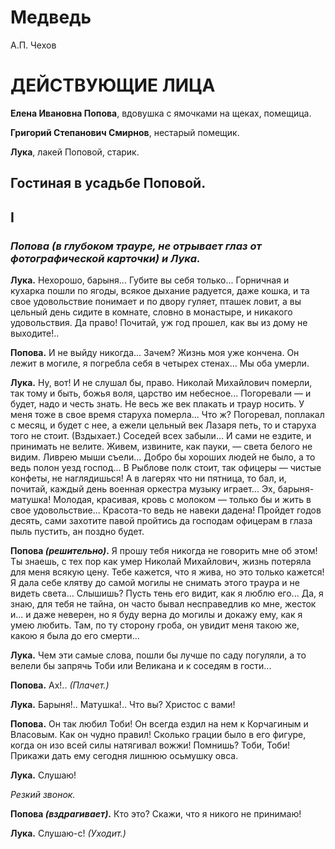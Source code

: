 # Медведь
А.П. Чехов

# ДЕЙСТВУЮЩИЕ ЛИЦА
**Елена Ивановна Попова**, вдовушка с ямочками на щеках, помещица.

**Григорий Степанович Смирнов**, нестарый помещик.

**Лука**, лакей Поповой, старик.

## Гостиная в усадьбе Поповой.
## I
### *Попова (в глубоком трауре, не отрывает глаз от фотографической карточки) и Лука.*

**Лука.** Нехорошо, барыня... Губите вы себя только... Горничная и кухарка пошли по ягоды, всякое дыхание радуется, даже кошка, и та свое удовольствие понимает и по двору гуляет, пташек ловит, а вы цельный день сидите в комнате, словно в монастыре, и никакого удовольствия. Да право! Почитай, уж год прошел, как вы из дому не выходите!..

**Попова.** И не выйду никогда... Зачем? Жизнь моя уже кончена. Он лежит в могиле, я погребла себя в четырех стенах... Мы оба умерли.

**Лука.** Ну, вот! И не слушал бы, право. Николай Михайлович померли, так тому и быть, божья воля, царство им небесное... Погоревали — и будет, надо и честь знать. Не весь же век плакать и траур носить. У меня тоже в свое время старуха померла... Что ж? Погоревал, поплакал с месяц, и будет с нее, а ежели цельный век Лазаря петь, то и старуха того не стоит. (Вздыхает.) Соседей всех забыли... И сами не ездите, и принимать не велите. Живем, извините, как пауки, — света белого не видим. Ливрею мыши съели... Добро бы хороших людей не было, а то ведь полон уезд господ... В Рыблове полк стоит, так офицеры — чистые конфеты, не наглядишься! А в лагерях что ни пятница, то бал, и, почитай, каждый день военная оркестра музыку играет... Эх, барыня-матушка! Молодая, красивая, кровь с молоком — только бы и жить в свое удовольствие... Красота-то ведь не навеки дадена! Пройдет годов десять, сами захотите павой пройтись да господам офицерам в глаза пыль пустить, ан поздно будет.

**Попова *(решительно)*.** Я прошу тебя никогда не говорить мне об этом! Ты знаешь, с тех пор как умер Николай Михайлович, жизнь потеряла для меня всякую цену. Тебе кажется, что я жива, но это только кажется! Я дала себе клятву до самой могилы не снимать этого траура и не видеть света... Слышишь? Пусть тень его видит, как я люблю его... Да, я знаю, для тебя не тайна, он часто бывал несправедлив ко мне, жесток и... и даже неверен, но я буду верна до могилы и докажу ему, как я умею любить. Там, по ту сторону гроба, он увидит меня такою же, какою я была до его смерти...

**Лука.** Чем эти самые слова, пошли бы лучше по саду погуляли, а то велели бы запрячь Тоби или Великана и к соседям в гости...

**Попова.** Ах!.. *(Плачет.)*

**Лука.** Барыня!.. Матушка!.. Что вы? Христос с вами!

**Попова.** Он так любил Тоби! Он всегда ездил на нем к Корчагиным и Власовым. Как он чудно правил! Сколько грации было в его фигуре, когда он изо всей силы натягивал вожжи! Помнишь? Тоби, Тоби! Прикажи дать ему сегодня лишнюю осьмушку овса.

**Лука.** Слушаю!

*Резкий звонок.*

**Попова *(вздрагивает)*.** Кто это? Скажи, что я никого не принимаю!

**Лука.** Слушаю-с! *(Уходит.)*

